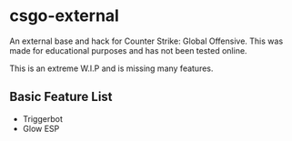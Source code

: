 # csgo-external
An external base and hack for Counter Strike: Global Offensive. This was made for educational purposes and has not been tested online.

This is an extreme W.I.P and is missing many features.

## Basic Feature List
* Triggerbot
* Glow ESP